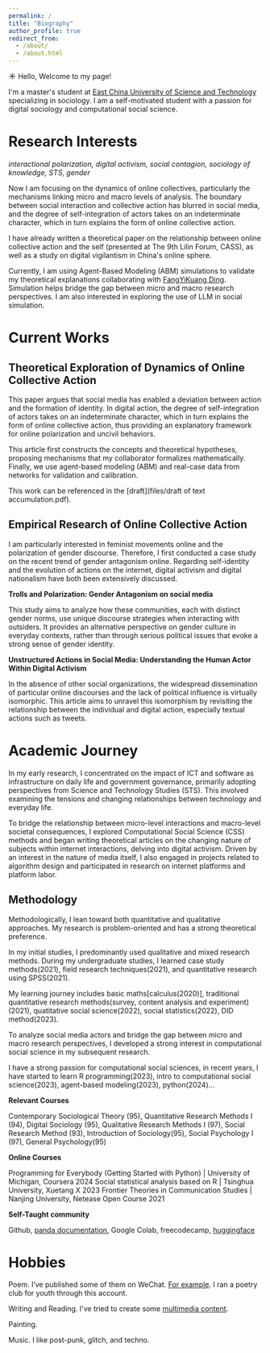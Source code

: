 ```yaml
---
permalink: /
title: "Biography"
author_profile: true
redirect_from: 
  - /about/
  - /about.html
---
```


☀️ Hello, Welcome to my page!

I'm a master's student at [East China University of Science and Technology](https://www.ecust.edu.cn/) specializing in sociology. I am a self-motivated student with a passion for digital sociology and computational social science.


Research Interests
======
*interactional polarization, digital activism, social contagion, sociology of knowledge, STS, gender*

Now I am focusing on the dynamics of online collectives, particularly the mechanisms linking micro and macro levels of analysis. The boundary between social interaction and collective action has blurred in social media, and the degree of self-integration of actors takes on an indeterminate character, which in turn explains the form of online collective action. 

I have already written a theoretical paper on the relationship between online collective action and the self (presented at The 9th Lilin Forum, CASS), as well as a study on digital vigilantism in China's online sphere.

Currently, I am using Agent-Based Modeling (ABM) simulations to validate my theoretical explanations collaborating with [FangYiKuang Ding](https://scholar.google.com.hk/citations?hl=zh-CN&user=zZtzLEEAAAAJ&view_op=list_works&gmla=AILGF5VfcWBlFxNDWbP35F-rxUwbniY918HvT8HKCT7EnftWJwJU1SiARyLcTL0epdyZRdbv9B0FwlRSfjN1gSwjGuOIcN_-WFpdjkDUadnPwsPFPPOEUmelq9Gf-e9fiqEmpt8ZjSwkXAQotnDTXHcwrxU6HknWd97UAA7B8GBrmKha12sMhIq9pl8). Simulation helps bridge the gap between micro and macro research perspectives. I am also interested in exploring the use of LLM in social simulation.


Current Works
======

Theoretical Exploration of Dynamics of Online Collective Action
------

This paper argues that social media has enabled a deviation between action and the formation of identity. In digital action, the degree of self-integration of actors takes on an indeterminate character, which in turn explains the form of online collective action, thus providing an explanatory framework for online polarization and uncivil behaviors.

This article first constructs the concepts and theoretical hypotheses, proposing mechanisms that my collaborator formalizes mathematically. Finally, we use agent-based modeling (ABM) and real-case data from networks for validation and calibration.

This work can be referenced in the [draft](files/draft of text accumulation.pdf).


Empirical Research of Online Collective Action
------

I am particularly interested in feminist movements online and the polarization of gender discourse. Therefore, I first conducted a case study on the recent trend of gender antagonism online. Regarding self-identity and the evolution of actions on the internet, digital activism and digital nationalism have both been extensively discussed. 

**Trolls and Polarization: Gender Antagonism on social media**

This study aims to analyze how these communities, each with distinct gender norms, use unique discourse strategies when
interacting with outsiders. It provides an alternative perspective on gender culture in everyday contexts, rather than
through serious political issues that evoke a strong sense of gender identity.

**Unstructured Actions in Social Media: Understanding the Human Actor Within Digital Activism**

In the absence of other social organizations, the widespread dissemination of particular online discourses and the lack of
political influence is virtually isomorphic. This article aims to unravel this isomorphism by revisiting the relationship
between the individual and digital action, especially textual actions such as tweets.


Academic Journey
======

In my early research, I concentrated on the impact of ICT and software as infrastructure on daily life and government governance, primarily adopting perspectives from Science and Technology Studies (STS). This involved examining the tensions and changing relationships between technology and everyday life.

To bridge the relationship between micro-level interactions and macro-level societal consequences, I explored Computational Social Science (CSS) methods and began writing theoretical articles on the changing nature of subjects within internet interactions, delving into digital activism. Driven by an interest in the nature of media itself, I also engaged in projects related to algorithm design and participated in research on internet platforms and platform labor.

Methodology
------

Methodologically, I lean toward both quantitative and qualitative approaches. My research is problem-oriented and has a strong theoretical preference.

In my initial studies, I predominantly used qualitative and mixed research methods. During my undergraduate studies, I learned case study methods(2021), field research techniques(2021), and quantitative research using SPSS(2021).

My learning journey includes basic maths[calculus(2020)], traditional quantitative research methods(survey, content analysis and experiment)(2021), quatitative social science(2022), social statistics(2022), DID method(2023).

To analyze social media actors and bridge the gap between micro and macro research perspectives, I developed a strong interest in computational social science in my subsequent research.

I have a strong passion for computational social sciences, in recent years, I have started to learn R programming(2023), intro to computational social science(2023), agent-based modeling(2023), python(2024)…

**Relevant Courses**

Contemporary Sociological Theory (95), Quantitative Research Methods I (94), Digital Sociology (95), Qualitative Research Methods I (97), Social Research Method (93),  Introduction of Sociology(95), Social Psychology I (97), General Psychology(95)

**Online Courses**

Programming for Everybody (Getting Started with Python) | University of Michigan, Coursera 2024
Social statistical analysis based on R | Tsinghua University, Xuetang X 2023
Frontier Theories in Communication Studies | Nanjing University, Netease Open Course 2021

**Self-Taught community**

Github, [panda documentation](https://pandas.pydata.org/docs/), Google Colab, freecodecamp, [huggingface](https://huggingface.co/)


Hobbies
======

Poem. I’ve published some of them on WeChat. [For example](https://mp.weixin.qq.com/s/NYfBgVDHK5eekF1ruojqxw). I ran a poetry club for youth through this account.

Writing and Reading. I've tried to create some [multimedia content](https://mp.weixin.qq.com/s/4Rh4jz_zZBbla7NxmFHWoA).

Painting.

Music. I like post-punk, glitch, and techno. 
